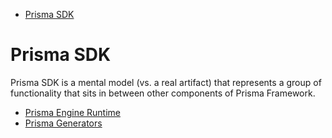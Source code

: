 <!-- START doctoc generated TOC please keep comment here to allow auto update -->
<!-- DON'T EDIT THIS SECTION, INSTEAD RE-RUN doctoc TO UPDATE -->


- [Prisma SDK](#prisma-sdk)

<!-- END doctoc generated TOC please keep comment here to allow auto update -->

# Prisma SDK

Prisma SDK is a mental model (vs. a real artifact) that represents a group of functionality that sits in between other components of Prisma Framework.

- [Prisma Engine Runtime](./engine-runtime/README.md)
- [Prisma Generators](./generators/README.md)
